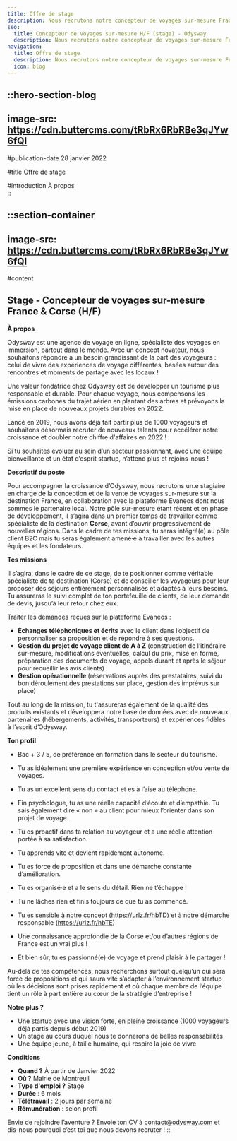 ```yaml
---
title: Offre de stage
description: Nous recrutons notre concepteur de voyages sur-mesure France & Corse (H/F) en stage. Découvrez le détail de l'offre et rejoignez-nous !
seo:
  title: Concepteur de voyages sur-mesure H/F (stage) - Odysway
  description: Nous recrutons notre concepteur de voyages sur-mesure France & Corse (H/F) en stage. Découvrez le détail de l'offre et rejoignez-nous !
navigation:
  title: Offre de stage
  description: Nous recrutons notre concepteur de voyages sur-mesure France & Corse (H/F) en stage. Découvrez le détail de l'offre et rejoignez-nous !
  icon: blog
---
```


::hero-section-blog
---
image-src: https://cdn.buttercms.com/tRbRx6RbRBe3qJYw6fQI
---
#publication-date
28 janvier 2022

#title
Offre de stage

#introduction
À propos    
::

::section-container
---
image-src: https://cdn.buttercms.com/tRbRx6RbRBe3qJYw6fQI
---
#content
## **Stage - Concepteur de voyages sur-mesure France & Corse (H/F)**

**À propos**

Odysway est une agence de voyage en ligne, spécialiste des voyages en immersion, partout dans le monde. Avec un concept novateur, nous souhaitons répondre à un besoin grandissant de la part des voyageurs : celui de vivre des expériences de voyage différentes, basées autour des rencontres et moments de partage avec les locaux !

Une valeur fondatrice chez Odysway est de développer un tourisme plus responsable et durable. Pour chaque voyage, nous compensons les émissions carbones du trajet aérien en plantant des arbres et prévoyons la mise en place de nouveaux projets durables en 2022.

Lancé en 2019, nous avons déjà fait partir plus de 1000 voyageurs et souhaitons désormais recruter de nouveaux talents pour accélérer notre croissance et doubler notre chiffre d'affaires en 2022 !

Si tu souhaites évoluer au sein d’un secteur passionnant, avec une équipe bienveillante et un état d’esprit startup, n’attend plus et rejoins-nous ! 

**Descriptif du poste**

Pour accompagner la croissance d’Odysway, nous recrutons un.e stagiaire en charge de la conception et de la vente de voyages sur-mesure sur la destination France, en collaboration avec la plateforme Evaneos dont nous sommes le partenaire local. Notre pôle sur-mesure étant récent et en phase de développement, il s’agira dans un premier temps de travailler comme spécialiste de la destination **Corse**, avant d’ouvrir progressivement de nouvelles régions. Dans le cadre de tes missions, tu seras intégré(e) au pôle client B2C mais tu seras également amené·e à travailler avec les autres équipes et les fondateurs.

**Tes missions**

Il s’agira, dans le cadre de ce stage, de te positionner comme véritable spécialiste de ta destination (Corse) et de conseiller les voyageurs pour leur proposer des séjours entièrement personnalisés et adaptés à leurs besoins. Tu assureras le suivi complet de ton portefeuille de clients, de leur demande de devis, jusqu’à leur retour chez eux.

Traiter les demandes reçues sur la plateforme Evaneos :

*   **Échanges téléphoniques et écrits** avec le client dans l’objectif de personnaliser sa proposition et de répondre à ses questions.
*   **Gestion du projet de voyage client de A à Z** (construction de l’itinéraire sur-mesure, modifications éventuelles, calcul du prix, mise en forme, préparation des documents de voyage, appels durant et après le séjour pour recueillir les avis clients)
*   **Gestion opérationnelle** (réservations auprès des prestataires, suivi du bon déroulement des prestations sur place, gestion des imprévus sur place)

Tout au long de la mission, tu t'assureras également de la qualité des produits existants et développera notre base de données avec de nouveaux partenaires (hébergements, activités, transporteurs) et expériences fidèles à l’esprit d’Odysway.

**Ton profil**

*   Bac + 3 / 5, de préférence en formation dans le secteur du tourisme.
*   Tu as idéalement une première expérience en conception et/ou vente de voyages.
*   Tu as un excellent sens du contact et es à l’aise au téléphone.
*   Fin psychologue, tu as une réelle capacité d’écoute et d’empathie. Tu sais également dire « non » au client pour mieux l’orienter dans son projet de voyage.
*   Tu es proactif dans ta relation au voyageur et a une réelle attention portée à sa satisfaction.
*   Tu apprends vite et devient rapidement autonome. 
*   Tu es force de proposition et dans une démarche constante d’amélioration.
*   Tu es organisé·e et a le sens du détail. Rien ne t’échappe !
*   Tu ne lâches rien et finis toujours ce que tu as commencé.
*   Tu es sensible à notre concept (https://urlz.fr/hbTD) et à notre démarche responsable (https://urlz.fr/hbTE)

*   Une connaissance approfondie de la Corse et/ou d’autres régions de France est un vrai plus !
*   Et bien sûr, tu es passionné(e) de voyage et prend plaisir à le partager !

Au-delà de tes compétences, nous recherchons surtout quelqu’un qui sera force de propositions et qui saura vite s’adapter à l’environnement startup où les décisions sont prises rapidement et où chaque membre de l’équipe tient un rôle à part entière au cœur de la stratégie d’entreprise !

**Notre plus ?** 

*   Une startup avec une vision forte, en pleine croissance (1000 voyageurs déjà partis depuis début 2019)
*   Un stage au cours duquel nous te donnerons de belles responsabilités 
*   Une équipe jeune, à taille humaine, qui respire la joie de vivre

**Conditions**

*   **Quand ?** À partir de Janvier 2022
*   **Où ?** Mairie de Montreuil
*   **Type d'emploi ?** Stage
*   **Durée** : 6 mois
*   **Télétravail** : 2 jours par semaine
*   **Rémunération** : selon profil

Envie de rejoindre l’aventure ? Envoie ton CV à [contact@odysway.com](mailto:romain.masina@odysway.com) et dis-nous pourquoi c’est toi que nous devons recruter !
::

